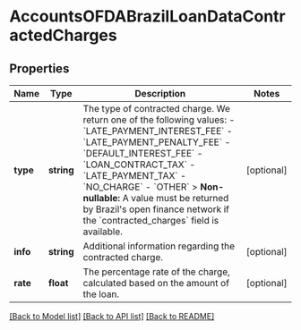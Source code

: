 # AccountsOFDABrazilLoanDataContractedCharges

## Properties
Name | Type | Description | Notes
------------ | ------------- | ------------- | -------------
**type** | **string** | The type of contracted charge. We return one of the following values:    - &#x60;LATE_PAYMENT_INTEREST_FEE&#x60;   - &#x60;LATE_PAYMENT_PENALTY_FEE&#x60;   - &#x60;DEFAULT_INTEREST_FEE&#x60;   - &#x60;LOAN_CONTRACT_TAX&#x60;   - &#x60;LATE_PAYMENT_TAX&#x60;   - &#x60;NO_CHARGE&#x60;   - &#x60;OTHER&#x60;    &gt; **Non-nullable:** A value must be returned by Brazil&#x27;s open finance network if the &#x60;contracted_charges&#x60; field is available. | [optional] 
**info** | **string** | Additional information regarding the contracted charge. | [optional] 
**rate** | **float** | The percentage rate of the charge, calculated based on the amount of the loan. | [optional] 

[[Back to Model list]](../../README.md#documentation-for-models) [[Back to API list]](../../README.md#documentation-for-api-endpoints) [[Back to README]](../../README.md)

